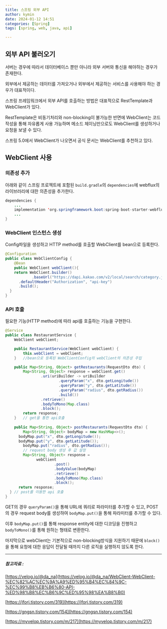 ```yaml
---
title: 스프링 외부 API
author: kymin
date: 2024-01-12 14:51
categories: [Spring]
tags: [spring, web, java, api]

---
```


## 외부 API 불러오기

서버는 경우에 따라서 데이터베이스 뿐만 아니라 외부 서버와 통신을 해야하는 경우가 존재한다.

외부에서 제공하는 데이터를 가져오거나 외부에서 제공하는 서비스를 사용해야 하는 경우가 대표적이다.

스프링 프레임워크에서 외부 API를 호출하는 방법은 대표적으로 RestTemplate과 WebClient가 있다.

RestTemplate은 비동기처리와 non-blocking이 불가능한 반면에 WebClient는 코드 작성을 통해 자유롭게 사용 가능하며 메소드 체이닝만으로도 WebClient를 생성하거나 요청을 보낼 수 있다.

스프링 5.0에서 WebClient가 나오면서 공식 문서는  WebClient를 추천하고 있다.



## WebClient 사용

### 의존성 추가

아래와 같이 스프링 프로젝트에 포함된 `build.gradle`의 `dependencies`에 webflux의 라이브러리에 대한 의존성을 추가한다.

```java
dependencies {
	...
	implementation 'org.springframework.boot:spring-boot-starter-webflux'
	...
}
```

### WebClient 인스턴스 생성

Config파일을 생성하고 HTTP method를 호출할 WebClient를 bean으로 등록한다.

```java
@Configuration
public class WebClientConfig {
    @Bean
    public WebClient webClient(){
    return WebClient.builder()
            .baseUrl("https://dapi.kakao.com/v2/local/search/category.json?")
      .defaultHeader("Authorization", "api-key")
      .build();
  }
}
```

### API 호출

필요한 기능(HTTP method)에 따라 api를 호출하는 기능을 구현한다.

```java
@Service
public class RestaurantService {
    WebClient webClient;

    public RestaurantService(WebClient webClient) {
        this.webClient = webClient;
    }	//bean으로 등록된 WebClientConfig의 webClient의 의존성 주입

    public Map<String, Object> getRestaurants(RequestDto dto) {
        Map<String, Object> response = webClient.get()
                .uri(uriBuilder -> uriBuilder
                        .queryParam("x", dto.getLongitude())
                        .queryParam("y", dto.getLatitude())
                        .queryParam("radius", dto.getRadius())
                        .build())
                .retrieve()
                .bodyToMono(Map.class)
                .block();
        return response;
    }	// get을 통한 api호출
  
  	public Map<String, Object> postRestaurants(RequestDto dto) {
    	Map<String, Object> bodyMap = new HashMap<>();
      bodyMap.put("x", dto.getLongitude());
      bodyMap.put("y", dto.getLatitude());
    	bodyMap.put("radius", dto.getRadius());
    	// request body 생성 후 값 설정
    	Map<String, Object> response =
              webClient
                      .post()
                      .bodyValue(bodyMap)
                      .retrieve()
                      .bodyToMono(Map.class)
                      .block();
      return response;
  } // post를 이용한 api 호출
}
```

GET의 경우 `queryParam()`을 통해 URL에 쿼리로 파라미터를 추가할 수 있고, POST의 경우 request body를 생성하여 `bodyMap.put()`을 통해 파라미터를 추가할 수 있다.

이후 `bodyMap.put()`를 통해 response entity에 대한 디코딩을 진행하고 `bodyToMono()`를 통해 원하는 형태로 변환한다.

마지막으로 webClient는 기본적으로 non-blocking방식을 지원하기 때문에 `block()`을 통해 요청에 대한 응답이 전달될 때까지 다른 로직을 실행하지 않도록 한다.

---

##### 참고자료 :

[https://velog.io/@da_na](https://velog.io/@da_na/WebClient-WebClient-%EC%82%AC%EC%9A%A9%ED%95%B4%EC%84%9C-%EC%99%B8%EB%B6%80-API-%ED%98%B8%EC%B6%9C%ED%95%98%EA%B8%B0)

[https://jforj.tistory.com/319](https://jforj.tistory.com/319)

[https://gngsn.tistory.com/154](https://gngsn.tistory.com/154)

[https://myvelop.tistory.com/m/217](https://myvelop.tistory.com/m/217)